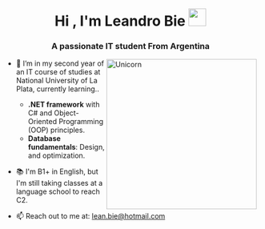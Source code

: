 <h1 align="center">Hi , I'm Leandro Bie <img src="https://media.giphy.com/media/hvRJCLFzcasrR4ia7z/giphy.gif" width="35"></h1>
<h3 align="center">A passionate IT student From Argentina</h3>
<div id="user-content-toc">

<img align="right" width=300px alt="Unicorn" src="https://c.tenor.com/GN73MKBawZYAAAAi/busy-cute.gif" />

- 🌱 I’m in my second year of an IT course of studies at National University of La Plata, currently learning..    
  - **.NET framework** with C# and Object-Oriented Programming (OOP) principles.  
  - **Database fundamentals**: Design, and optimization. 


    
- 📚  I'm B1+ in English, but I'm still taking classes at a language school to reach C2.


- 📫 Reach out to me at: [lean.bie@hotmail.com](mailto:lean.bie@hotmail.com)

